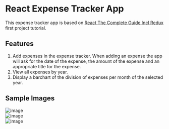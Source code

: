 # React Expense Tracker App

This expense tracker app is based on [React The Complete Guide Incl Redux](https://duckduckgo.com/?q=vim+title+case+command&t=brave&atb=v319-1&ia=web) first project tutorial.

## Features

1. Add expenses in the expense tracker. When adding an expense the app will ask for the date of the expense, the amount of the expense and an appropriate title for the expense.
2. View all expenses by year.
3. Display a barchart of the division of expenses per month of the selected year.

## Sample Images

![image](https://user-images.githubusercontent.com/69317890/171428896-872b1bf0-5f17-48b0-891b-4a551fa5d36d.png)  
![image](https://user-images.githubusercontent.com/69317890/171429036-88ad58a3-1b88-4579-a293-8eb69630540d.png)  
![image](https://user-images.githubusercontent.com/69317890/171429186-dd154095-f9dd-4e76-a4ee-30eb4b53ba24.png)
